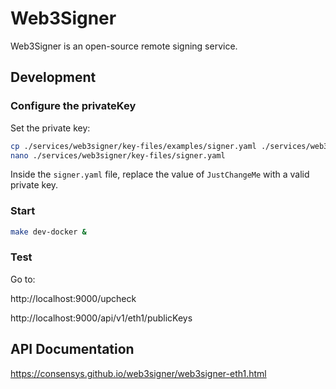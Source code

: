 # Web3Signer

Web3Signer is an open-source remote signing service.

## Development

### Configure the privateKey

Set the private key:

```bash
cp ./services/web3signer/key-files/examples/signer.yaml ./services/web3signer/key-files/signer.yaml
nano ./services/web3signer/key-files/signer.yaml
```

Inside the `signer.yaml` file, replace the value of `JustChangeMe` with a valid private key.

### Start

```bash
make dev-docker &
```

### Test

Go to:

http://localhost:9000/upcheck

http://localhost:9000/api/v1/eth1/publicKeys

## API Documentation

https://consensys.github.io/web3signer/web3signer-eth1.html
